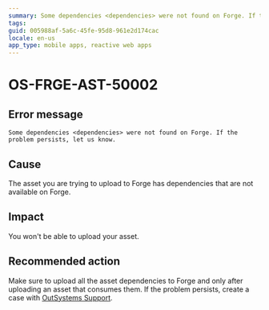 ```yaml
---
summary: Some dependencies <dependencies> were not found on Forge. If the problem persists, let us know.
tags: 
guid: 005988af-5a6c-45fe-95d8-961e2d174cac
locale: en-us
app_type: mobile apps, reactive web apps
---
```


# OS-FRGE-AST-50002

## Error message

`Some dependencies <dependencies> were not found on Forge. If the problem persists, let us know.`

## Cause

The asset you are trying to upload to Forge has dependencies that are not available on Forge.

## Impact

You won't be able to upload your asset.

## Recommended action

Make sure to upload all the asset dependencies to Forge and only after uploading an asset that consumes them.
If the problem persists, create a case with [OutSystems Support](https://www.outsystems.com/support/portal/open-support-case?ErrorCode=OS-FRGE-AST-50002).
